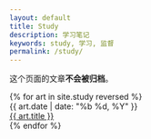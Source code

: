 ```yaml
---
layout: default
title: Study
description: 学习笔记
keywords: study, 学习, 监督
permalink: /study/
---
```


这个页面的文章**不会被归档**。

<div class="postlist">
{% for art in site.study reversed %}
<div class="overview">
    <div class="date">{{ art.date | date: "%b %d, %Y" }}</div>
    <div class="detail"><a href="{{ site.url }}{{ art.url }}">{{ art.title }}</a></div>
  </div>
{% endfor %}
</div>
